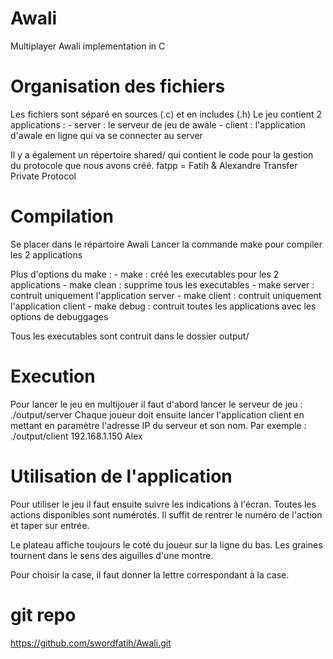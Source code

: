 # Awali
Multiplayer Awali implementation in C

# Organisation des fichiers
Les fichiers sont séparé en sources (.c) et en includes (.h)
Le jeu contient 2 applications : 
    - server : le serveur de jeu de awale
    - client : l'application d'awale en ligne qui va se connecter au server

Il y a également un répertoire shared/ qui contient le code pour la gestion du protocole que nous avons créé.
fatpp = Fatih & Alexandre Transfer Private Protocol

# Compilation
Se placer dans le répartoire Awali
Lancer la commande make pour compiler les 2 applications

Plus d'options du make :
    - make : créé les executables pour les 2 applications
    - make clean : supprime tous les executables
    - make server : contruit uniquement l'application server
    - make client : contruit uniquement l'application client
    - make debug : contruit toutes les applications avec les options de debuggages

Tous les executables sont contruit dans le dossier output/

# Execution
Pour lancer le jeu en multijouer il faut d'abord lancer le serveur de jeu : ./output/server
Chaque joueur doit ensuite lancer l'application client en mettant en paramètre l'adresse IP du serveur et son nom. Par exemple : ./output/client 192.168.1.150 Alex

# Utilisation de l'application
Pour utiliser le jeu il faut ensuite suivre les indications à l'écran.
Toutes les actions disponibles sont numérotés.
Il suffit de rentrer le numéro de l'action et taper sur entrée.

Le plateau affiche toujours le coté du joueur sur la ligne du bas.
Les graines tournent dans le sens des aiguilles d'une montre.

Pour choisir la case, il faut donner la lettre correspondant à la case.

# git repo
https://github.com/swordfatih/Awali.git